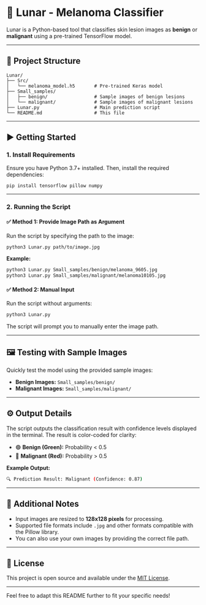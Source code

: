# 🌙 Lunar - Melanoma Classifier

Lunar is a Python-based tool that classifies skin lesion images as **benign** or **malignant** using a pre-trained TensorFlow model.

---

## 📁 Project Structure

```
Lunar/
├── Src/
│   └── melanoma_model.h5       # Pre-trained Keras model
├── Small_samples/
│   ├── benign/                 # Sample images of benign lesions
│   └── malignant/              # Sample images of malignant lesions
├── Lunar.py                    # Main prediction script
└── README.md                   # This file
```

---

## ▶️ Getting Started

### 1. Install Requirements

Ensure you have Python 3.7+ installed. Then, install the required dependencies:

```
pip install tensorflow pillow numpy
```

---

### 2. Running the Script

#### ✅ Method 1: Provide Image Path as Argument

Run the script by specifying the path to the image:

```bash
python3 Lunar.py path/to/image.jpg
```

**Example:**
```bash
python3 Lunar.py Small_samples/benign/melanoma_9605.jpg
python3 Lunar.py Small_samples/malignant/melanoma10105.jpg
```

#### ✅ Method 2: Manual Input

Run the script without arguments:

```bash
python3 Lunar.py
```

The script will prompt you to manually enter the image path.

---

## 🖼️ Testing with Sample Images

Quickly test the model using the provided sample images:

- **Benign Images:** `Small_samples/benign/`
- **Malignant Images:** `Small_samples/malignant/`

---

## ⚙️ Output Details

The script outputs the classification result with confidence levels displayed in the terminal. The result is color-coded for clarity:

- 🟢 **Benign (Green):** Probability < 0.5  
- 🔴 **Malignant (Red):** Probability > 0.5  

**Example Output:**
```bash
🔍 Prediction Result: Malignant (Confidence: 0.87)
```

---

## 📌 Additional Notes

- Input images are resized to **128x128 pixels** for processing.
- Supported file formats include `.jpg` and other formats compatible with the Pillow library.
- You can also use your own images by providing the correct file path.

---

## 📜 License

This project is open source and available under the [MIT License](LICENSE).

---

Feel free to adapt this README further to fit your specific needs!
```
